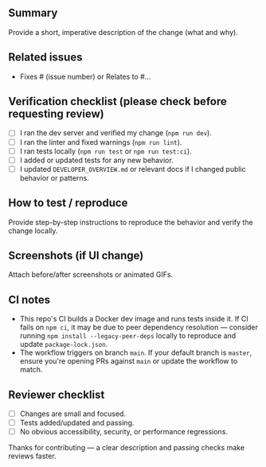 ## Summary
Provide a short, imperative description of the change (what and why).

## Related issues
- Fixes # (issue number) or Relates to #...

## Verification checklist (please check before requesting review)
- [ ] I ran the dev server and verified my change (`npm run dev`).
- [ ] I ran the linter and fixed warnings (`npm run lint`).
- [ ] I ran tests locally (`npm run test` or `npm run test:ci`).
- [ ] I added or updated tests for any new behavior.
- [ ] I updated `DEVELOPER_OVERVIEW.md` or relevant docs if I changed public behavior or patterns.

## How to test / reproduce
Provide step-by-step instructions to reproduce the behavior and verify the change locally.

## Screenshots (if UI change)
Attach before/after screenshots or animated GIFs.

## CI notes
- This repo's CI builds a Docker dev image and runs tests inside it. If CI fails on `npm ci`, it may be due to peer dependency resolution — consider running `npm install --legacy-peer-deps` locally to reproduce and update `package-lock.json`.
- The workflow triggers on branch `main`. If your default branch is `master`, ensure you're opening PRs against `main` or update the workflow to match.

## Reviewer checklist
- [ ] Changes are small and focused.
- [ ] Tests added/updated and passing.
- [ ] No obvious accessibility, security, or performance regressions.

Thanks for contributing — a clear description and passing checks make reviews faster.
